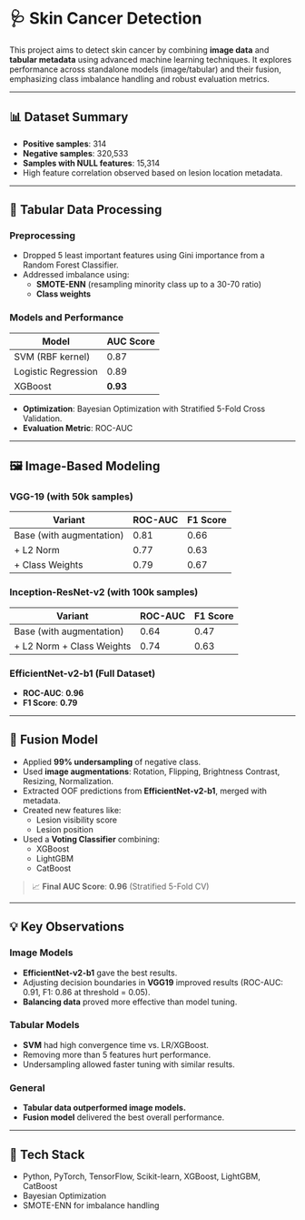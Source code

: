 # 🩺 Skin Cancer Detection

This project aims to detect skin cancer by combining **image data** and **tabular metadata** using advanced machine learning techniques. It explores performance across standalone models (image/tabular) and their fusion, emphasizing class imbalance handling and robust evaluation metrics.

---

## 📊 Dataset Summary

- **Positive samples**: 314  
- **Negative samples**: 320,533  
- **Samples with NULL features**: 15,314  
- High feature correlation observed based on lesion location metadata.

---

## 🔎 Tabular Data Processing

### Preprocessing

- Dropped 5 least important features using Gini importance from a Random Forest Classifier.
- Addressed imbalance using:
  - **SMOTE-ENN** (resampling minority class up to a 30-70 ratio)
  - **Class weights**

### Models and Performance

| Model            | AUC Score |
|------------------|-----------|
| SVM (RBF kernel) | 0.87      |
| Logistic Regression | 0.89  |
| XGBoost          | **0.93**  |

- **Optimization**: Bayesian Optimization with Stratified 5-Fold Cross Validation.
- **Evaluation Metric**: ROC-AUC

---

## 🖼️ Image-Based Modeling

### VGG-19 (with 50k samples)

| Variant                  | ROC-AUC | F1 Score |
|--------------------------|---------|----------|
| Base (with augmentation) | 0.81    | 0.66     |
| + L2 Norm                | 0.77    | 0.63     |
| + Class Weights          | 0.79    | 0.67     |

### Inception-ResNet-v2 (with 100k samples)

| Variant                          | ROC-AUC | F1 Score |
|----------------------------------|---------|----------|
| Base (with augmentation)         | 0.64    | 0.47     |
| + L2 Norm + Class Weights        | 0.74    | 0.63     |

### EfficientNet-v2-b1 (Full Dataset)

- **ROC-AUC**: **0.96**  
- **F1 Score**: **0.79**

---

## 🔄 Fusion Model

- Applied **99% undersampling** of negative class.
- Used **image augmentations**: Rotation, Flipping, Brightness Contrast, Resizing, Normalization.
- Extracted OOF predictions from **EfficientNet-v2-b1**, merged with metadata.
- Created new features like:
  - Lesion visibility score
  - Lesion position
- Used a **Voting Classifier** combining:
  - XGBoost
  - LightGBM
  - CatBoost

> 📈 **Final AUC Score**: **0.96** (Stratified 5-Fold CV)

---

## 💡 Key Observations

### Image Models

- **EfficientNet-v2-b1** gave the best results.
- Adjusting decision boundaries in **VGG19** improved results (ROC-AUC: 0.91, F1: 0.86 at threshold = 0.05).
- **Balancing data** proved more effective than model tuning.

### Tabular Models

- **SVM** had high convergence time vs. LR/XGBoost.
- Removing more than 5 features hurt performance.
- Undersampling allowed faster tuning with similar results.

### General

- **Tabular data outperformed image models.**
- **Fusion model** delivered the best overall performance.

---

## 🧠 Tech Stack

- Python, PyTorch, TensorFlow, Scikit-learn, XGBoost, LightGBM, CatBoost
- Bayesian Optimization
- SMOTE-ENN for imbalance handling
